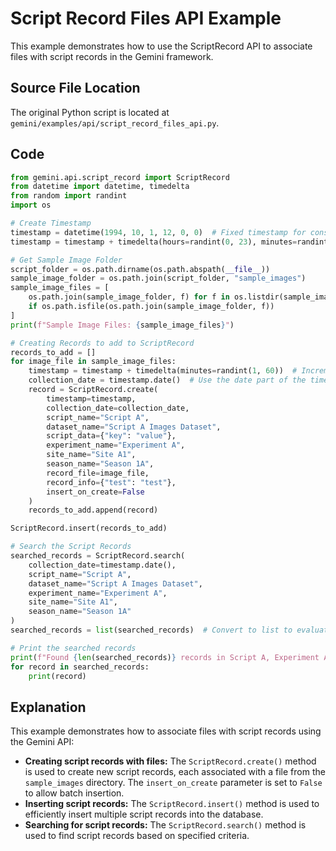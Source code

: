 # Script Record Files API Example

This example demonstrates how to use the ScriptRecord API to associate files with script records in the Gemini framework.

## Source File Location

The original Python script is located at `gemini/examples/api/script_record_files_api.py`.

## Code

```python
from gemini.api.script_record import ScriptRecord
from datetime import datetime, timedelta
from random import randint
import os

# Create Timestamp
timestamp = datetime(1994, 10, 1, 12, 0, 0)  # Fixed timestamp for consistency
timestamp = timestamp + timedelta(hours=randint(0, 23), minutes=randint(0, 59))  # Randomize time within the day

# Get Sample Image Folder
script_folder = os.path.dirname(os.path.abspath(__file__))
sample_image_folder = os.path.join(script_folder, "sample_images")
sample_image_files = [
    os.path.join(sample_image_folder, f) for f in os.listdir(sample_image_folder)
    if os.path.isfile(os.path.join(sample_image_folder, f))
]
print(f"Sample Image Files: {sample_image_files}")

# Creating Records to add to ScriptRecord
records_to_add = []
for image_file in sample_image_files:
    timestamp = timestamp + timedelta(minutes=randint(1, 60))  # Increment timestamp for each file
    collection_date = timestamp.date()  # Use the date part of the timestamp
    record = ScriptRecord.create(
        timestamp=timestamp,
        collection_date=collection_date,
        script_name="Script A",
        dataset_name="Script A Images Dataset",
        script_data={"key": "value"},
        experiment_name="Experiment A",
        site_name="Site A1",
        season_name="Season 1A",
        record_file=image_file,
        record_info={"test": "test"},
        insert_on_create=False
    )
    records_to_add.append(record)

ScriptRecord.insert(records_to_add)

# Search the Script Records
searched_records = ScriptRecord.search(
    collection_date=timestamp.date(),
    script_name="Script A",
    dataset_name="Script A Images Dataset",
    experiment_name="Experiment A",
    site_name="Site A1",
    season_name="Season 1A"
)
searched_records = list(searched_records)  # Convert to list to evaluate the generator

# Print the searched records
print(f"Found {len(searched_records)} records in Script A, Experiment A, Site A1, Season 1A:")
for record in searched_records:
    print(record)
```

## Explanation

This example demonstrates how to associate files with script records using the Gemini API:

*   **Creating script records with files:** The `ScriptRecord.create()` method is used to create new script records, each associated with a file from the `sample_images` directory. The `insert_on_create` parameter is set to `False` to allow batch insertion.
*   **Inserting script records:** The `ScriptRecord.insert()` method is used to efficiently insert multiple script records into the database.
*   **Searching for script records:** The `ScriptRecord.search()` method is used to find script records based on specified criteria.
